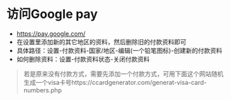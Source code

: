 # 访问Google pay
- https://pay.google.com/
- 在设置里添加新的其它地区的资料，然后删除旧的付款资料即可
- 具体路径：设置-付款资料-国家/地区-编辑(一个铅笔图标)-创建新的付款资料
- 如何删除资料：设置-付款资料状态-关闭付款资料
> 若是原来没有付款方式，需要先添加一个付款方式，可用下面这个网站随机生成一个visa卡号https://ccardgenerator.com/generat-visa-card-numbers.php

